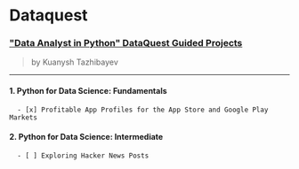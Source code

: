 # Dataquest

### ["Data Analyst in Python" DataQuest Guided Projects](https://app.dataquest.io/)
> by Kuanysh Tazhibayev
-----------
#### 1. Python for Data Science: Fundamentals
      - [x] Profitable App Profiles for the App Store and Google Play Markets
#### 2. Python for Data Science: Intermediate
      - [ ] Exploring Hacker News Posts
